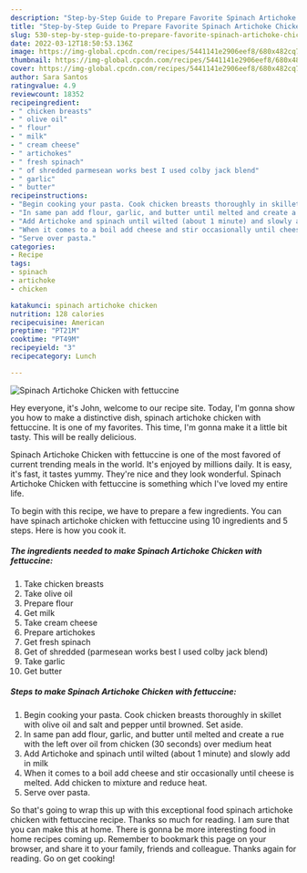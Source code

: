 ```yaml
---
description: "Step-by-Step Guide to Prepare Favorite Spinach Artichoke Chicken with fettuccine"
title: "Step-by-Step Guide to Prepare Favorite Spinach Artichoke Chicken with fettuccine"
slug: 530-step-by-step-guide-to-prepare-favorite-spinach-artichoke-chicken-with-fettuccine
date: 2022-03-12T18:50:53.136Z
image: https://img-global.cpcdn.com/recipes/5441141e2906eef8/680x482cq70/spinach-artichoke-chicken-with-fettuccine-recipe-main-photo.jpg
thumbnail: https://img-global.cpcdn.com/recipes/5441141e2906eef8/680x482cq70/spinach-artichoke-chicken-with-fettuccine-recipe-main-photo.jpg
cover: https://img-global.cpcdn.com/recipes/5441141e2906eef8/680x482cq70/spinach-artichoke-chicken-with-fettuccine-recipe-main-photo.jpg
author: Sara Santos
ratingvalue: 4.9
reviewcount: 18352
recipeingredient:
- " chicken breasts"
- " olive oil"
- " flour"
- " milk"
- " cream cheese"
- " artichokes"
- " fresh spinach"
- " of shredded parmesean works best I used colby jack blend"
- " garlic"
- " butter"
recipeinstructions:
- "Begin cooking your pasta. Cook chicken breasts thoroughly in skillet with olive oil and salt and pepper until browned. Set aside."
- "In same pan add flour, garlic, and butter until melted and create a rue with the left over oil from chicken (30 seconds) over medium heat"
- "Add Artichoke and spinach until wilted (about 1 minute) and slowly add in milk"
- "When it comes to a boil add cheese and stir occasionally until cheese is melted. Add chicken to mixture and reduce heat."
- "Serve over pasta."
categories:
- Recipe
tags:
- spinach
- artichoke
- chicken

katakunci: spinach artichoke chicken 
nutrition: 128 calories
recipecuisine: American
preptime: "PT21M"
cooktime: "PT49M"
recipeyield: "3"
recipecategory: Lunch

---
```



![Spinach Artichoke Chicken with fettuccine](https://img-global.cpcdn.com/recipes/5441141e2906eef8/680x482cq70/spinach-artichoke-chicken-with-fettuccine-recipe-main-photo.jpg)

Hey everyone, it's John, welcome to our recipe site. Today, I'm gonna show you how to make a distinctive dish, spinach artichoke chicken with fettuccine. It is one of my favorites. This time, I'm gonna make it a little bit tasty. This will be really delicious.



Spinach Artichoke Chicken with fettuccine is one of the most favored of current trending meals in the world. It's enjoyed by millions daily. It is easy, it's fast, it tastes yummy. They're nice and they look wonderful. Spinach Artichoke Chicken with fettuccine is something which I've loved my entire life.


To begin with this recipe, we have to prepare a few ingredients. You can have spinach artichoke chicken with fettuccine using 10 ingredients and 5 steps. Here is how you cook it.

<!--inarticleads1-->

##### The ingredients needed to make Spinach Artichoke Chicken with fettuccine:

1. Take  chicken breasts
1. Take  olive oil
1. Prepare  flour
1. Get  milk
1. Take  cream cheese
1. Prepare  artichokes
1. Get  fresh spinach
1. Get  of shredded (parmesean works best I used colby jack blend)
1. Take  garlic
1. Get  butter




<!--inarticleads2-->

##### Steps to make Spinach Artichoke Chicken with fettuccine:

1. Begin cooking your pasta. Cook chicken breasts thoroughly in skillet with olive oil and salt and pepper until browned. Set aside.
1. In same pan add flour, garlic, and butter until melted and create a rue with the left over oil from chicken (30 seconds) over medium heat
1. Add Artichoke and spinach until wilted (about 1 minute) and slowly add in milk
1. When it comes to a boil add cheese and stir occasionally until cheese is melted. Add chicken to mixture and reduce heat.
1. Serve over pasta.




So that's going to wrap this up with this exceptional food spinach artichoke chicken with fettuccine recipe. Thanks so much for reading. I am sure that you can make this at home. There is gonna be more interesting food in home recipes coming up. Remember to bookmark this page on your browser, and share it to your family, friends and colleague. Thanks again for reading. Go on get cooking!
